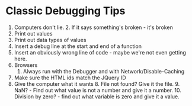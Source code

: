 # Classic Debugging Tips

1. Computers don't lie.
	2. If it says something's broken - it's broken
2. Print out values
3. Print out data types of values
4. Insert a debug line at the start and end of a function
5. Insert an obviously wrong line of code - maybe we're not even getting here.
6. Browsers
	1. Always run with the Debugger and with Network/Disable-Caching
7. Make sure the HTML ids match the JQuery ID
8. Give the computer what it wants
	8. File not found? Give it the file.
	9. NaN? - Find out what value is not a number and give it a number.
	10. Division by zero? - find out what variable is zero and give it a value.
<!--stackedit_data:
eyJoaXN0b3J5IjpbLTE2MDMwOTgzOTQsLTkwMTMxMTc2MCwxND
k1NTE4MjcxLC0xNDQ3MDIwNDE1LDE4MDU2MTYzNThdfQ==
-->